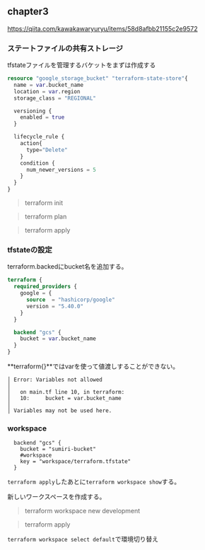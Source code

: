 ## chapter3

https://qiita.com/kawakawaryuryu/items/58d8afbb21155c2e9572

### ステートファイルの共有ストレージ

tfstateファイルを管理するバケットをまずは作成する

```main.tf
resource "google_storage_bucket" "terraform-state-store"{
  name = var.bucket_name
  location = var.region
  storage_class = "REGIONAL"

  versioning {
    enabled = true
  }

  lifecycle_rule {
    action{
      type="Delete"
    }
    condition {
      num_newer_versions = 5
    }
  }
}
```

> terraform init

> terraform plan

> terraform apply

### tfstateの設定

terraform.backedにbucket名を追加する。

```main.tf
terraform {
  required_providers {
    google = {
      source  = "hashicorp/google"
      version = "5.40.0"
    }
  }

  backend "gcs" {
    bucket = var.bucket_name
  }
}

```

**terraform{}**ではvarを使って値渡しすることができない。
```
│ Error: Variables not allowed
│
│   on main.tf line 10, in terraform:
│   10:     bucket = var.bucket_name
│
│ Variables may not be used here.
```

### workspace

```
  backend "gcs" {
    bucket = "sumiri-bucket"
    #workspace
    key = "workspace/terraform.tfstate"
  }
```

`terraform apply`したあとに`terraform workspace show`する。

新しいワークスペースを作成する。
> terraform workspace new development

> terraform apply

`terraform workspace select default`で環境切り替え

